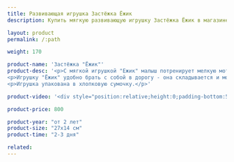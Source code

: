 ```yaml
---
title: Развивающая игрушка Застёжка Ёжик
description: Купить мягкую развивающую игрушку Застёжка Ёжик в магазине KiddyTrick

layout: product
permalink: /:path

weight: 170

product-name: 'Застёжка "Ёжик"'
product-desc: '<p>С мягкой игрушкой "Ежик" малыш потренирует мелкую моторику, изучая различные застежки. Игрушка состоит из двух частей - головы и тела, которые соединяются кнопкой и пуговицей. На голове ежика расположились иголки на шнуровке, а нос фиксируется магнитной кнопкой. На тельце расположился кармашек на молнии, в котором спрятались грибочек и яблочко. Кармашек можно спрятать, откинув вниз иголки ежика и зафиксировав их фастексом. Яблочко и грибочек можно прилепить на спинку с липучкой.</p>
<p>Игрушку "Ёжик" удобно брать с собой в дорогу - она складывается и может на некоторое время занять ребенка.</p>
<p>Игрушка упакована в хлопковую сумочку.</p>'

product-video: '<div style="position:relative;height:0;padding-bottom:56.25%"><iframe src="https://www.youtube.com/embed/79irJH66wHQ?ecver=2" width="640" height="360" frameborder="0" style="position:absolute;width:100%;height:100%;left:0" allowfullscreen></iframe></div>'

product-price: 800

product-year: "от 2 лет"
product-size: "27х14 см"
product-time: "2-3 дня"

related:
---
```

	